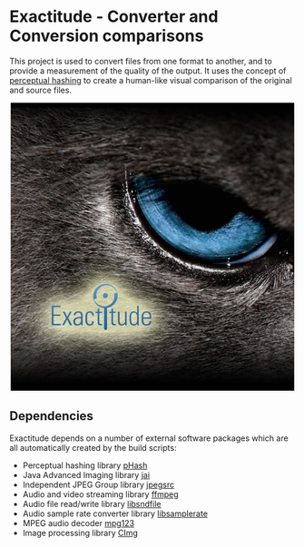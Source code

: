 # Exactitude - Converter and Conversion comparisons
This project is used to convert files from one format to another, and to provide a measurement of the quality of the output. It uses the concept of [perceptual hashing](https://en.wikipedia.org/wiki/Perceptual_hashing "Wikipedia article") to create a human-like visual comparison of the original and source files.

<p align="center">
<img src="/Exactitude.jpg" alt="Exactitude image of an eye">
</p>

## Dependencies
Exactitude depends on a number of external software packages which are all automatically created by the build scripts:
* Perceptual hashing library [pHash](http://www.phash.org/)
* Java Advanced Imaging library [jai](http://www.oracle.com/technetwork/articles/javaee/jai-142803.html)
* Independent JPEG Group library [jpegsrc](http://www.ijg.org/)
* Audio and video streaming library [ffmpeg](https://ffmpeg.org/)
* Audio file read/write library [libsndfile](http://www.mega-nerd.com/libsndfile/)
* Audio sample rate converter library [libsamplerate](http://www.mega-nerd.com/SRC/) 
* MPEG audio decoder [mpg123](https://www.mpg123.de/)
* Image processing library [CImg](http://cimg.eu/)


